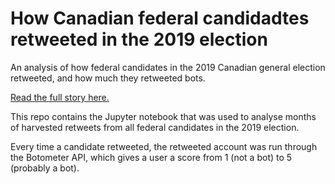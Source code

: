 # How Canadian federal candidadtes retweeted in the 2019 election

An analysis of how federal candidates in the 2019 Canadian general election retweeted, and how much they retweeted bots.

[Read the full story here.](https://www.cbc.ca/news/politics/twitter-candidates-retweets-1.5335220)

This repo contains the Jupyter notebook that was used to analyse months of harvested retweets from all federal candidates in the 2019 election.

Every time a candidate retweeted, the retweeted account was run through the Botometer API, which gives a user a score from 1 (not a bot) to 5 (probably a bot).
